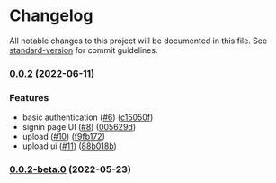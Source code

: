 # Changelog

All notable changes to this project will be documented in this file. See [standard-version](https://github.com/conventional-changelog/standard-version) for commit guidelines.

### [0.0.2](https://github.com/YuJianghao/imageur/compare/v0.0.2-beta.0...v0.0.2) (2022-06-11)


### Features

* basic authentication ([#6](https://github.com/YuJianghao/imageur/issues/6)) ([c15050f](https://github.com/YuJianghao/imageur/commit/c15050f52dbee151ad7f8f2992ab2f6266b5ed90))
* signin page UI ([#8](https://github.com/YuJianghao/imageur/issues/8)) ([005629d](https://github.com/YuJianghao/imageur/commit/005629d5d9921d8e0db8beb67cb2e533d30057b6))
* upload ([#10](https://github.com/YuJianghao/imageur/issues/10)) ([f9fb172](https://github.com/YuJianghao/imageur/commit/f9fb172144b7faeb9cd541ebdb9dbf988d6d0baa))
* upload ui ([#11](https://github.com/YuJianghao/imageur/issues/11)) ([88b018b](https://github.com/YuJianghao/imageur/commit/88b018b02485adc1d705e6d91cbd3dd9bf3ec52b))

### [0.0.2-beta.0](https://github.com/YuJianghao/imageur/compare/v0.0.1...v0.0.2-beta.0) (2022-05-23)
